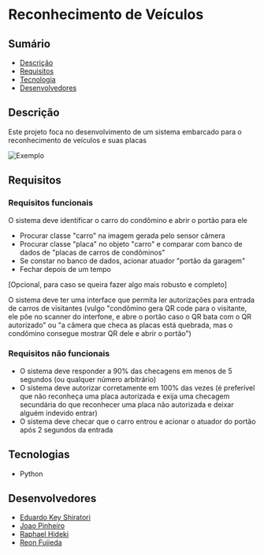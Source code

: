 # Reconhecimento de Veículos 

## Sumário

- [Descrição](#Descrição)
- [Requisitos](#Requisitos)
- [Tecnologia](#Tecnologias)
- [Desenvolvedores](#Desenvolvedores)

## Descrição
Este projeto foca no desenvolvimento de um sistema embarcado para o reconhecimento de veículos e suas placas

![Exemplo](./assets/vehicle_ex.jpeg)

## Requisitos

### Requisitos funcionais
 O sistema deve identificar o carro do condômino e abrir o portão para ele
- Procurar classe "carro" na imagem gerada pelo sensor câmera
- Procurar classe "placa" no objeto "carro" e comparar com banco de dados de "placas de carros de condôminos"
- Se constar no banco de dados, acionar atuador "portão da garagem"
- Fechar depois de um tempo

[Opcional, para caso se queira fazer algo mais robusto e completo]


 O sistema deve ter uma interface que permita ler autorizações para entrada de carros de visitantes (vulgo "condômino gera QR code para o visitante, ele põe no scanner do interfone, e abre o portão caso o QR bata com o QR autorizado" ou "a câmera que checa as placas está quebrada, mas o condômino consegue mostrar QR dele e abrir o portão")

### Requisitos não funcionais
- O sistema deve responder a 90% das checagens em menos de 5 segundos (ou qualquer número arbitrário)
- O sistema deve autorizar corretamente em 100% das vezes (é preferível que não reconheça uma placa autorizada e exija uma checagem secundária do que reconhecer uma placa não autorizada e deixar alguém indevido entrar)
- O sistema deve checar que o carro entrou e acionar o atuador do portão após 2 segundos da entrada

## Tecnologias
- Python

## Desenvolvedores
- [Eduardo Key Shiratori](https://github.com/EduardoKeyS)
- [Joao Pinheiro](https://github.com/joaomh)
- [Raphael Hideki](https://github.com/raphaelyokosawa/)
- [Reon Fujieda](https://github.com/reonfk)
